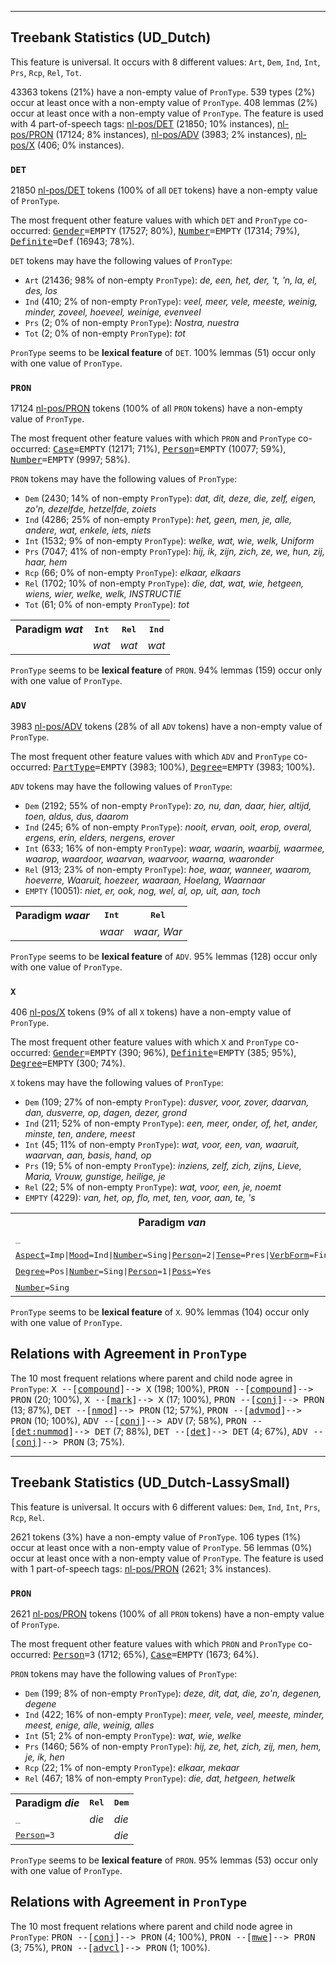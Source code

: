 

--------------------------------------------------------------------------------

## Treebank Statistics (UD_Dutch)

This feature is universal.
It occurs with 8 different values: `Art`, `Dem`, `Ind`, `Int`, `Prs`, `Rcp`, `Rel`, `Tot`.

43363 tokens (21%) have a non-empty value of `PronType`.
539 types (2%) occur at least once with a non-empty value of `PronType`.
408 lemmas (2%) occur at least once with a non-empty value of `PronType`.
The feature is used with 4 part-of-speech tags: [nl-pos/DET]() (21850; 10% instances), [nl-pos/PRON]() (17124; 8% instances), [nl-pos/ADV]() (3983; 2% instances), [nl-pos/X]() (406; 0% instances).

### `DET`

21850 [nl-pos/DET]() tokens (100% of all `DET` tokens) have a non-empty value of `PronType`.

The most frequent other feature values with which `DET` and `PronType` co-occurred: <tt><a href="Gender.html">Gender</a>=EMPTY</tt> (17527; 80%), <tt><a href="Number.html">Number</a>=EMPTY</tt> (17314; 79%), <tt><a href="Definite.html">Definite</a>=Def</tt> (16943; 78%).

`DET` tokens may have the following values of `PronType`:

* `Art` (21436; 98% of non-empty `PronType`): <em>de, een, het, der, 't, 'n, la, el, des, los</em>
* `Ind` (410; 2% of non-empty `PronType`): <em>veel, meer, vele, meeste, weinig, minder, zoveel, hoeveel, weinige, evenveel</em>
* `Prs` (2; 0% of non-empty `PronType`): <em>Nostra, nuestra</em>
* `Tot` (2; 0% of non-empty `PronType`): <em>tot</em>

`PronType` seems to be **lexical feature** of `DET`. 100% lemmas (51) occur only with one value of `PronType`.

### `PRON`

17124 [nl-pos/PRON]() tokens (100% of all `PRON` tokens) have a non-empty value of `PronType`.

The most frequent other feature values with which `PRON` and `PronType` co-occurred: <tt><a href="Case.html">Case</a>=EMPTY</tt> (12171; 71%), <tt><a href="Person.html">Person</a>=EMPTY</tt> (10077; 59%), <tt><a href="Number.html">Number</a>=EMPTY</tt> (9997; 58%).

`PRON` tokens may have the following values of `PronType`:

* `Dem` (2430; 14% of non-empty `PronType`): <em>dat, dit, deze, die, zelf, eigen, zo'n, dezelfde, hetzelfde, zoiets</em>
* `Ind` (4286; 25% of non-empty `PronType`): <em>het, geen, men, je, alle, andere, wat, enkele, iets, niets</em>
* `Int` (1532; 9% of non-empty `PronType`): <em>welke, wat, wie, welk, Uniform</em>
* `Prs` (7047; 41% of non-empty `PronType`): <em>hij, ik, zijn, zich, ze, we, hun, zij, haar, hem</em>
* `Rcp` (66; 0% of non-empty `PronType`): <em>elkaar, elkaars</em>
* `Rel` (1702; 10% of non-empty `PronType`): <em>die, dat, wat, wie, hetgeen, wiens, wier, welke, welk, INSTRUCTIE</em>
* `Tot` (61; 0% of non-empty `PronType`): <em>tot</em>

<table>
  <tr><th>Paradigm <i>wat</i></th><th><tt>Int</tt></th><th><tt>Rel</tt></th><th><tt>Ind</tt></th></tr>
  <tr><td><tt></tt></td><td><em>wat</em></td><td><em>wat</em></td><td><em>wat</em></td></tr>
</table>

`PronType` seems to be **lexical feature** of `PRON`. 94% lemmas (159) occur only with one value of `PronType`.

### `ADV`

3983 [nl-pos/ADV]() tokens (28% of all `ADV` tokens) have a non-empty value of `PronType`.

The most frequent other feature values with which `ADV` and `PronType` co-occurred: <tt><a href="PartType.html">PartType</a>=EMPTY</tt> (3983; 100%), <tt><a href="Degree.html">Degree</a>=EMPTY</tt> (3983; 100%).

`ADV` tokens may have the following values of `PronType`:

* `Dem` (2192; 55% of non-empty `PronType`): <em>zo, nu, dan, daar, hier, altijd, toen, aldus, dus, daarom</em>
* `Ind` (245; 6% of non-empty `PronType`): <em>nooit, ervan, ooit, erop, overal, ergens, erin, elders, nergens, erover</em>
* `Int` (633; 16% of non-empty `PronType`): <em>waar, waarin, waarbij, waarmee, waarop, waardoor, waarvan, waarvoor, waarna, waaronder</em>
* `Rel` (913; 23% of non-empty `PronType`): <em>hoe, waar, wanneer, waarom, hoeverre, Waaruit, hoezeer, waaraan, Hoelang, Waarnaar</em>
* `EMPTY` (10051): <em>niet, er, ook, nog, wel, al, op, uit, aan, toch</em>

<table>
  <tr><th>Paradigm <i>waar</i></th><th><tt>Int</tt></th><th><tt>Rel</tt></th></tr>
  <tr><td><tt></tt></td><td><em>waar</em></td><td><em>waar, War</em></td></tr>
</table>

`PronType` seems to be **lexical feature** of `ADV`. 95% lemmas (128) occur only with one value of `PronType`.

### `X`

406 [nl-pos/X]() tokens (9% of all `X` tokens) have a non-empty value of `PronType`.

The most frequent other feature values with which `X` and `PronType` co-occurred: <tt><a href="Gender.html">Gender</a>=EMPTY</tt> (390; 96%), <tt><a href="Definite.html">Definite</a>=EMPTY</tt> (385; 95%), <tt><a href="Degree.html">Degree</a>=EMPTY</tt> (300; 74%).

`X` tokens may have the following values of `PronType`:

* `Dem` (109; 27% of non-empty `PronType`): <em>dusver, voor, zover, daarvan, dan, dusverre, op, dagen, dezer, grond</em>
* `Ind` (211; 52% of non-empty `PronType`): <em>een, meer, onder, of, het, ander, minste, ten, andere, meest</em>
* `Int` (45; 11% of non-empty `PronType`): <em>wat, voor, een, van, waaruit, waarvan, aan, basis, hand, op</em>
* `Prs` (19; 5% of non-empty `PronType`): <em>inziens, zelf, zich, zijns, Lieve, Maria, Vrouw, gunstige, heilige, je</em>
* `Rel` (22; 5% of non-empty `PronType`): <em>wat, voor, een, je, noemt</em>
* `EMPTY` (4229): <em>van, het, op, flo, met, ten, voor, aan, te, 's</em>

<table>
  <tr><th>Paradigm <i>van</i></th><th><tt>Prs</tt></th><th><tt>Int</tt></th><th><tt>Dem</tt></th><th><tt>Ind</tt></th></tr>
  <tr><td><tt>_</tt></td><td></td><td><em>van</em></td><td></td><td><em>van</em></td></tr>
  <tr><td><tt><a href="Aspect.html">Aspect</a>=Imp|<a href="Mood.html">Mood</a>=Ind|<a href="Number.html">Number</a>=Sing|<a href="Person.html">Person</a>=2|<a href="Tense.html">Tense</a>=Pres|<a href="VerbForm.html">VerbForm</a>=Fin</tt></td><td></td><td></td><td><em>van</em></td><td></td></tr>
  <tr><td><tt><a href="Degree.html">Degree</a>=Pos|<a href="Number.html">Number</a>=Sing|<a href="Person.html">Person</a>=1|<a href="Poss.html">Poss</a>=Yes</tt></td><td><em>van</em></td><td></td><td></td><td></td></tr>
  <tr><td><tt><a href="Number.html">Number</a>=Sing</tt></td><td></td><td></td><td></td><td><em>van</em></td></tr>
</table>

`PronType` seems to be **lexical feature** of `X`. 90% lemmas (104) occur only with one value of `PronType`.

## Relations with Agreement in `PronType`

The 10 most frequent relations where parent and child node agree in `PronType`:
<tt>X --[<a href="../dep/compound.html">compound</a>]--> X</tt> (198; 100%),
<tt>PRON --[<a href="../dep/compound.html">compound</a>]--> PRON</tt> (20; 100%),
<tt>X --[<a href="../dep/mark.html">mark</a>]--> X</tt> (17; 100%),
<tt>PRON --[<a href="../dep/conj.html">conj</a>]--> PRON</tt> (13; 87%),
<tt>DET --[<a href="../dep/nmod.html">nmod</a>]--> PRON</tt> (12; 57%),
<tt>PRON --[<a href="../dep/advmod.html">advmod</a>]--> PRON</tt> (10; 100%),
<tt>ADV --[<a href="../dep/conj.html">conj</a>]--> ADV</tt> (7; 58%),
<tt>PRON --[<a href="../dep/det:nummod.html">det:nummod</a>]--> DET</tt> (7; 88%),
<tt>DET --[<a href="../dep/det.html">det</a>]--> DET</tt> (4; 67%),
<tt>ADV --[<a href="../dep/conj.html">conj</a>]--> PRON</tt> (3; 75%).



--------------------------------------------------------------------------------

## Treebank Statistics (UD_Dutch-LassySmall)

This feature is universal.
It occurs with 6 different values: `Dem`, `Ind`, `Int`, `Prs`, `Rcp`, `Rel`.

2621 tokens (3%) have a non-empty value of `PronType`.
106 types (1%) occur at least once with a non-empty value of `PronType`.
56 lemmas (0%) occur at least once with a non-empty value of `PronType`.
The feature is used with 1 part-of-speech tags: [nl-pos/PRON]() (2621; 3% instances).

### `PRON`

2621 [nl-pos/PRON]() tokens (100% of all `PRON` tokens) have a non-empty value of `PronType`.

The most frequent other feature values with which `PRON` and `PronType` co-occurred: <tt><a href="Person.html">Person</a>=3</tt> (1712; 65%), <tt><a href="Case.html">Case</a>=EMPTY</tt> (1673; 64%).

`PRON` tokens may have the following values of `PronType`:

* `Dem` (199; 8% of non-empty `PronType`): <em>deze, dit, dat, die, zo'n, degenen, degene</em>
* `Ind` (422; 16% of non-empty `PronType`): <em>meer, vele, veel, meeste, minder, meest, enige, alle, weinig, alles</em>
* `Int` (51; 2% of non-empty `PronType`): <em>wat, wie, welke</em>
* `Prs` (1460; 56% of non-empty `PronType`): <em>hij, ze, het, zich, zij, men, hem, je, ik, hen</em>
* `Rcp` (22; 1% of non-empty `PronType`): <em>elkaar, mekaar</em>
* `Rel` (467; 18% of non-empty `PronType`): <em>die, dat, hetgeen, hetwelk</em>

<table>
  <tr><th>Paradigm <i>die</i></th><th><tt>Rel</tt></th><th><tt>Dem</tt></th></tr>
  <tr><td><tt>_</tt></td><td><em>die</em></td><td><em>die</em></td></tr>
  <tr><td><tt><a href="Person.html">Person</a>=3</tt></td><td></td><td><em>die</em></td></tr>
</table>

`PronType` seems to be **lexical feature** of `PRON`. 95% lemmas (53) occur only with one value of `PronType`.

## Relations with Agreement in `PronType`

The 10 most frequent relations where parent and child node agree in `PronType`:
<tt>PRON --[<a href="../dep/conj.html">conj</a>]--> PRON</tt> (4; 100%),
<tt>PRON --[<a href="../dep/mwe.html">mwe</a>]--> PRON</tt> (3; 75%),
<tt>PRON --[<a href="../dep/advcl.html">advcl</a>]--> PRON</tt> (1; 100%).

